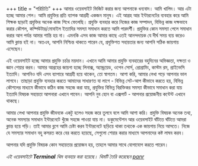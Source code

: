 +++
title = "পরিচিতি"
+++
আমার ওয়েবসাইট ভিজিট করার জন্য আপনাকে ধন্যবাদ। আমি খালিদ। আর এটা হচ্ছে আমার শেল। আমি প্রযুক্তির প্রতি ব্যাপক আগ্রহী একজন মানুষ। এই আগ্রহ আর ইন্টারনেটের ব্যবহার করে আমি শিক্ষক ছাড়াই প্রযুক্তির অনেক কাজ শিখে ফেলেছি। প্রযুক্তি ব্যবহার করে নিজের কাজ সম্পাদন, বিভিন্ন কাজ দক্ষভাবে করার কৌশল, কম্পিউটার/মোবাইল ইত্যাদির সমস্যা সমাধান করতে আমি পারদর্শী। প্রযুক্তির কোন সমস্যা পেলে সমাধান করার আগ পর্যন্ত আমার শান্তি হয় না। এমনকি এসব কাজ আমার কাছে এতই আনন্দদায়ক যে দীর্ঘ সময় ব্যয় করেও আমি ক্লান্ত হই না। অতএব, আপনি নিশ্চিন্ত থাকতে পারেন যে, প্রযুক্তিগত সহায়তার জন্য আপনি সঠিক জায়গায় এসেছেন।

এই ওয়েবসাইট হচ্ছে আমার প্রযুক্তি চর্চার ময়দান। এখানে আমি আমার প্রযুক্তি ব্যবহারের বহুদিনের অভিজ্ঞতা, দক্ষতা ও জ্ঞান শেয়ার করব। আমার আগ্রহের জায়গা হচ্ছে লিনাক্স, অ্যান্ড্রয়েড, ওপেন সোর্স, প্রোগ্রামিং, কাস্টম রম, প্রাইভেসি ইত্যাদি। আপনিও যদি এসব ব্যাপারে আগ্রহী হয়ে থাকেন, তো স্বাগতম। আশা করি, আমার লেখা পড়ে আপনার ভাল লাগবে। তাছাড়া প্রযুক্তি ব্যবহার করতে আমাদের সাধারণত যা লাগে - বিভিন্ন সেট-আপ কীভাবে করতে হয়, বিভিন্ন কৌশলের মাধ্যমে কীভাবে কঠিন কাজ সহজে করা যায়, প্রযুক্তির বিভিন্ন বিরক্তিকর সমস্যা কীভাবে সমাধান করা যায় ইত্যাদি বিষয়ক সহায়তা আপনারা এখানে পাবেন। আপনি নুব হোন বা এক্সপার্ট - আপনার প্রয়োজনীয় কন্টেন্ট এখানে থাকছে।

আমার লেখা আপনার প্রযুক্তি জীবনকে একটু হলেও সহজ করে তুলবে বলে আমি আশা করি। প্রযুক্তি বিষয়ক অনেক তথ্য, অনেক সমস্যার সমাধান ইন্টারনেটে খুঁজে সহজে পাওয়া যায় না। ডকুমেন্টেশন আর ওয়েবসাইট ঘাঁটতে ঘাঁটতে আমরা ক্লান্ত হয়ে পড়ি। তাই আমার ব্লগে আমি চেষ্টা করব  ইন্টারনেটে ছড়িয়ে থাকা তথ্যকে এক জায়গায় নিয়ে আসতে। নিজে যে সমস্যার সমাধান বহু কসরত করে বের করতে হয়েছে, সেগুলো শেয়ার করার মাধ্যমে আপনাদের কষ্ট লাঘব করব।

আপনার যদি প্রযুক্তি বিষয়ক কোন সহায়তার প্রয়োজন হয়, তাহলে আমার সাথে যোগাযোগ করতে পারেন।

_এই ওয়েবসাইটে **Terminal** থিম ব্যবহার করা হয়েছে। থিমটি তৈরি করেছেন [panr](https://github.com/panr)_